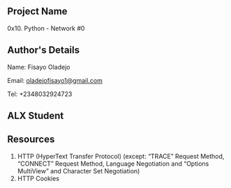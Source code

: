 **Project Name**
----
0x10. Python - Network #0

**Author's Details**
----
Name: Fisayo Oladejo

Email: oladejofisayo1@gmail.com

Tel: +2348032924723

ALX Student 
----
**Resources**
----
1. HTTP (HyperText Transfer Protocol) (except: “TRACE” Request Method, “CONNECT” Request Method, Language Negotiation and “Options MultiView” and Character Set Negotiation)
2. HTTP Cookies
